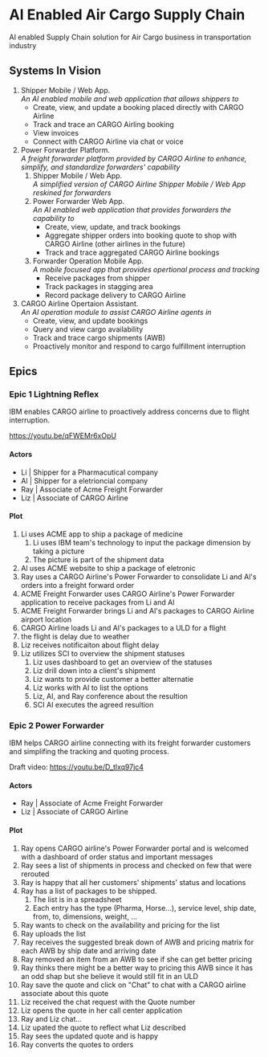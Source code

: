 # AI Enabled Air Cargo Supply Chain

AI enabled Supply Chain solution for Air Cargo business in transportation industry

## Systems In Vision

1. Shipper Mobile / Web App.  
*An AI enabled mobile and web application that allows shippers to*
    - Create, view, and update a booking placed directly with CARGO Airline
    - Track and trace an CARGO Airling booking
    - View invoices
    - Connect with CARGO Airline via chat or voice
1. Power Forwarder Platform.  
*A freight forwarder platform provided by CARGO Airline to enhance, simplify, and standardize forwarders' capability*
    1. Shipper Mobile / Web App.  
    *A simplified version of CARGO Airline Shipper Mobile / Web App reskined for forwarders*
    1. Power Forwarder Web App.  
    *An AI enabled web application that provides forwarders the capability to*
        - Create, view, update, and track bookings 
        - Aggregate shipper orders into booking quote to shop with CARGO Airline (other airlines in the future)
        - Track and trace aggregated CARGO Airline bookings
    1. Forwarder Operation Mobile App.  
    *A mobile focused app that provides opertional process and tracking*
        - Receive packages from shipper
        - Track packages in stagging area
        - Record package delivery to CARGO Airline
1. CARGO Airline Opertaion Assistant.  
*An AI operation module to assist CARGO Airline agents in*
    - Create, view, and update bookings
    - Query and view cargo availability
    - Track and trace cargo shipments (AWB)
    - Proactively monitor and respond to cargo fulfillment interruption

## Epics

### Epic 1 Lightning Reflex

IBM enables CARGO airline to proactively address concerns due to flight interruption. 

https://youtu.be/qFWEMr6xOpU

#### Actors
- Li | Shipper for a Pharmacutical company
- Al | Shipper for a eletrioncial company
- Ray | Associate of Acme Freight Forwarder
- Liz | Associate of CARGO Airline

#### Plot
1. Li uses ACME app to ship a package of medicine
    1. Li uses IBM team's technology to input the package dimension by taking a picture
    1. The picture is part of the shipment data
1. Al uses ACME website to ship a package of eletronic
1. Ray uses a CARGO Airline's Power Forwarder to consolidate Li and Al's orders into a freight forward order
1. ACME Freight Forwarder uses CARGO Airline's Power Forwarder application to receive packages from Li and Al
1. ACME Freight Forwarder brings Li and Al's packages to CARGO Airline airport location
1. CARGO Airline loads Li and Al's packages to a ULD for a flight
1. the flight is delay due to weather
1. Liz receives notificaiton about flight delay
1. Liz utilizes SCI to overview the shipment statuses
    1. Liz uses dashboard to get an overview of the statuses
    1. Liz drill down into a client's shipment
    1. Liz wants to provide customer a better alternatie
    1. Liz works with AI to list the options
    1. Liz, AI, and Ray conference about the resultion
    1. SCI AI executes the agreed resultion

  
### Epic 2 Power Forwarder

IBM helps CARGO airline connecting with its freight forwarder customers and simplifing the tracking and quoting process.

Draft video: https://youtu.be/D_tlxq97jc4

#### Actors

- Ray | Associate of Acme Freight Forwarder 
- Liz | Associate of CARGO Airline

#### Plot
1. Ray opens CARGO airline's Power Forwarder portal and is welcomed with a dashboard of order status and important messages
1. Ray sees a list of shipments in process and checked on few that were rerouted
1. Ray is happy that all her customers' shipments' status and locations
1. Ray has a list of packages to be shipped.
   1. The list is in a spreadsheet
   1. Each entry has the type (Pharma, Horse...), service level, ship date, from, to, dimensions, weight, ...
1. Ray wants to check on the availability and pricing for the list 
1. Ray uploads the list
1. Ray receives the suggested break down of AWB and pricing matrix for each AWB by ship date and arriving date
1. Ray removed an item from an AWB to see if she can get better pricing
1. Ray thinks there might be a better way to pricing this AWB since it has an odd shap but she believe it would still fit in an ULD
1. Ray save the quote and click on "Chat" to chat with a CARGO airline associate about this quote
1. Liz received the chat request with the Quote number
1. Liz opens the quote in her call center application
1. Ray and Liz chat...
1. Liz upated the quote to reflect what Liz described
1. Ray sees the updated quote and is happy
1. Ray converts the quotes to orders
